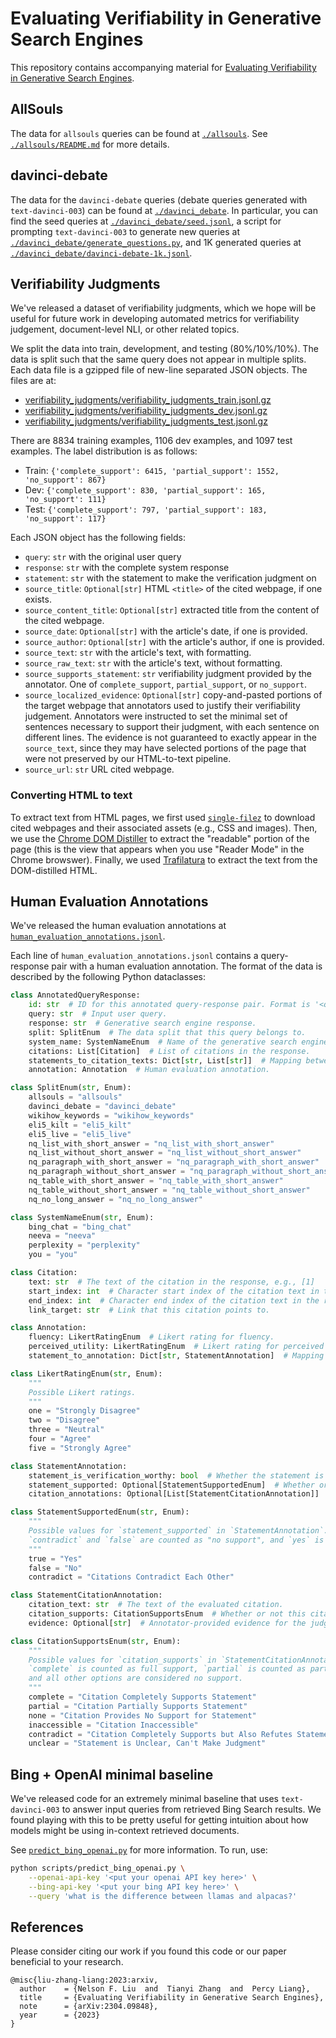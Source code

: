 # Evaluating Verifiability in Generative Search Engines

This repository contains accompanying material for [Evaluating Verifiability in Generative Search Engines](https://arxiv.org/abs/2304.09848).

## AllSouls

The data for `allsouls` queries can be found at [`./allsouls`](./allsouls).
See [`./allsouls/README.md`](./allsouls/README.md) for more details.

## davinci-debate

The data for the `davinci-debate` queries (debate queries generated with `text-davinci-003`) can be found at [`./davinci_debate`](./davinci_debate).
In particular, you can find the seed queries at [`./davinci_debate/seed.jsonl`](./davinci_debate/seed.jsonl),
a script for prompting `text-davinci-003` to generate new queries at [`./davinci_debate/generate_questions.py`](./davinci_debate/generate_questions.py), and 1K generated queries at [`./davinci_debate/davinci-debate-1k.jsonl`](./davinci_debate/davinci-debate-1k.jsonl).

## Verifiability Judgments

We've released a dataset of verifiability judgments, which we hope will be useful for
future work in developing automated metrics for verifiability judgement, document-level NLI, or other
related topics.

We split the data into train, development, and testing (80%/10%/10%). The data is split such that the same query does not appear in multiple splits. Each data file is a gzipped file of new-line separated JSON objects. The files are at:

- [verifiability_judgments/verifiability_judgments_train.jsonl.gz](https://github.com/nelson-liu/evaluating-verifiability-in-generative-search-engines/raw/main/verifiability_judgments/verifiability_judgments_train.jsonl.gz)
- [verifiability_judgments/verifiability_judgments_dev.jsonl.gz](https://github.com/nelson-liu/evaluating-verifiability-in-generative-search-engines/raw/main/verifiability_judgments/verifiability_judgments_dev.jsonl.gz)
- [verifiability_judgments/verifiability_judgments_test.jsonl.gz](https://github.com/nelson-liu/evaluating-verifiability-in-generative-search-engines/raw/main/verifiability_judgments/verifiability_judgments_test.jsonl.gz)

There are 8834 training examples, 1106 dev examples, and 1097 test examples. The
label distribution is as follows:

- Train: `{'complete_support': 6415, 'partial_support': 1552, 'no_support': 867}`
- Dev: `{'complete_support': 830, 'partial_support': 165, 'no_support': 111}`
- Test: `{'complete_support': 797, 'partial_support': 183, 'no_support': 117}`

Each JSON object has the following fields:

- `query`: `str` with the original user query
- `response`: `str` with the complete system response
- `statement`: `str` with the statement to make the verification judgment on
- `source_title`: `Optional[str]` HTML `<title>` of the cited webpage, if one exists.
- `source_content_title`: `Optional[str]` extracted title from the content of the cited webpage.
- `source_date`: `Optional[str]` with the article's date, if one is provided. 
- `source_author`: `Optional[str]` with the article's author, if one is provided.
- `source_text`: `str` with the article's text, with formatting.
- `source_raw_text`: `str` with the article's text, without formatting.
- `source_supports_statement`: `str` verifiability judgment provided by the annotator. One of `complete_support`, `partial_support`, or `no_support`.
- `source_localized_evidence`: `Optional[str]` copy-and-pasted portions of the target webpage that annotators used to justify their verifiability judgement. Annotators were instructed to set the minimal set of sentences necessary to support their judgment, with each sentence on different lines. The evidence is not guaranteed to exactly appear in the `source_text`, since they may have selected portions of the page that were not preserved by our HTML-to-text pipeline.
- `source_url`: `str` URL cited webpage.

### Converting HTML to text

To extract text from HTML pages,  we first used [`single-filez`](https://github.com/gildas-lormeau/single-filez-cli) to download cited webpages and their associated assets (e.g., CSS and images). Then, we use the [Chrome DOM Distiller](https://github.com/chromium/dom-distiller) to extract the "readable" portion of the page (this is the view that appears when you use "Reader Mode" in the Chrome browswer). Finally, we used [Trafilatura](https://trafilatura.readthedocs.io/en/latest/) to extract the text from the DOM-distilled HTML.

## Human Evaluation Annotations
We've released the human evaluation annotations at
[`human_evaluation_annotations.jsonl`](./human_evaluation_annotations.jsonl).

Each line of `human_evaluation_annotations.jsonl` contains a query-response pair with a human evaluation annotation.
The format of the data is described by the following Python dataclasses:

``` python
class AnnotatedQueryResponse:
    id: str  # ID for this annotated query-response pair. Format is '<query_hash>-<system_name>'.
    query: str  # Input user query.
    response: str  # Generative search engine response.
    split: SplitEnum  # The data split that this query belongs to.
    system_name: SystemNameEnum  # Name of the generative search engine that provided the response.
    citations: List[Citation]  # List of citations in the response.
    statements_to_citation_texts: Dict[str, List[str]]  # Mapping between statements in the response (sentences, in this work) to associated citation texts.
    annotation: Annotation  # Human evaluation annotation.

class SplitEnum(str, Enum):
    allsouls = "allsouls"
    davinci_debate = "davinci_debate"
    wikihow_keywords = "wikihow_keywords"
    eli5_kilt = "eli5_kilt"
    eli5_live = "eli5_live"
    nq_list_with_short_answer = "nq_list_with_short_answer"
    nq_list_without_short_answer = "nq_list_without_short_answer"
    nq_paragraph_with_short_answer = "nq_paragraph_with_short_answer"
    nq_paragraph_without_short_answer = "nq_paragraph_without_short_answer"
    nq_table_with_short_answer = "nq_table_with_short_answer"
    nq_table_without_short_answer = "nq_table_without_short_answer"
    nq_no_long_answer = "nq_no_long_answer"

class SystemNameEnum(str, Enum):
    bing_chat = "bing_chat"
    neeva = "neeva"
    perplexity = "perplexity"
    you = "you"

class Citation:
    text: str  # The text of the citation in the response, e.g., [1]
    start_index: int  # Character start index of the citation text in the response
    end_index: int  # Character end index of the citation text in the response
    link_target: str  # Link that this citation points to.

class Annotation:
    fluency: LikertRatingEnum  # Likert rating for fluency.
    perceived_utility: LikertRatingEnum  # Likert rating for perceived utility.
    statement_to_annotation: Dict[str, StatementAnnotation]  # Mapping between statements in the response (sentences in this work) to human evaluation judgments.

class LikertRatingEnum(str, Enum):
    """
    Possible Likert ratings.
    """
    one = "Strongly Disagree"
    two = "Disagree"
    three = "Neutral"
    four = "Agree"
    five = "Strongly Agree"

class StatementAnnotation:
    statement_is_verification_worthy: bool  # Whether the statement is verification-worthy (i.e., a statement about the external world).
    statement_supported: Optional[StatementSupportedEnum]  # Whether or not the statement is supported by the union of its citations. `null` if `statement_is_verification_worthy` is False
    citation_annotations: Optional[List[StatementCitationAnnotation]]  # Judgments for each citation associated with this statement. `null` if `statement_is_verification_worthy` is False

class StatementSupportedEnum(str, Enum):
    """
    Possible values for `statement_supported` in `StatementAnnotation`.
    `contradict` and `false` are counted as "no support", and `yes` is counted as full support.
    """
    true = "Yes"
    false = "No"
    contradict = "Citations Contradict Each Other"

class StatementCitationAnnotation:
    citation_text: str  # The text of the evaluated citation.
    citation_supports: CitationSupportsEnum  # Whether or not this citation supports its associated statement. 
    evidence: Optional[str]  # Annotator-provided evidence for the judgement. `null` if `citation_supports` is not complete or partial.

class CitationSupportsEnum(str, Enum):
    """
    Possible values for `citation_supports` in `StatementCitationAnnotation`.
    `complete` is counted as full support, `partial` is counted as partial support,
    and all other options are considered no support.
    """
    complete = "Citation Completely Supports Statement"
    partial = "Citation Partially Supports Statement"
    none = "Citation Provides No Support for Statement"
    inaccessible = "Citation Inaccessible"
    contradict = "Citation Completely Supports but Also Refutes Statement"
    unclear = "Statement is Unclear, Can't Make Judgment"
```

## Bing + OpenAI minimal baseline

We've released code for an extremely minimal baseline that uses
`text-davinci-003` to answer input queries from retrieved Bing Search results.
We found playing with this to be pretty useful for getting intuition about how
models might be using in-context retrieved documents.

See [`predict_bing_openai.py`](./predict_bing_openai.py) for more information. To run, use:

```sh
python scripts/predict_bing_openai.py \
    --openai-api-key '<put your openai API key here>' \
    --bing-api-key '<put your bing API key here>' \
    --query 'what is the difference between llamas and alpacas?'
```

## References

Please consider citing our work if you found this code or our paper beneficial to your research.

```
@misc{liu-zhang-liang:2023:arxiv,
  author    = {Nelson F. Liu  and  Tianyi Zhang  and  Percy Liang},
  title     = {Evaluating Verifiability in Generative Search Engines},
  note      = {arXiv:2304.09848},
  year      = {2023}
}
```
